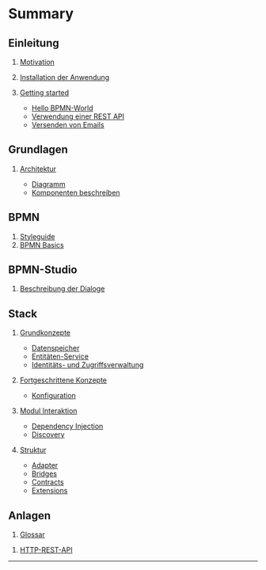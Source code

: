 # Summary

## Einleitung

1. [Motivation](README.md)
1. [Installation der Anwendung](introduction/installation.md)
1. [Getting started](introduction/getting-started/README.md)

   * [Hello BPMN-World](introduction/getting-started/hello-bpmn-world.md)
   * [Verwendung einer REST API](introduction/getting-started/http-rest-api.md)
   * [Versenden von Emails](introduction/getting-started/sending-emails.md)
  <!-- * [Konfiguration des Stacks (skateboard)](introduction/getting-started/skateboard.md) -->

## Grundlagen

1. [Architektur](basics/README.md)

   * [Diagramm](basics/architektur/diagramm.md)
   * [Komponenten beschreiben](basics/architektur/komponenten/README.md)
  <!-- * [Abgrenzung](basics/architektur/komponenten/abgrenzung.md) -->
<!-- * [Erweiterte Architektur](basics/erweiterte-architektur.md) -->

## BPMN

1. [Styleguide](bpmn/styleguide.md)
1. [BPMN Basics](bpmn/bpmn-basics/README.md)
  <!-- * [Typisierte Tasks](bpmn/bpmn-basics/typisierte-tasks.md) -->
<!-- * [Beispiel-Prozesse](bpmn/beispiel-prozesse.md) -->

## BPMN-Studio

1. [Beschreibung der Dialoge](bpmn-studio/beschreibung-dialoge.md)
<!-- * [Hands-On](bpmn-studio/hands-on/README.md) -->
  <!-- * [Prozess erstellen](bpmn-studio/hands-on/prozess-erstellen.md) -->
  <!-- * [Process parametrisieren](bpmn-studio/hands-on/prozess-parametrisieren.md) -->

<!-- ## Integration -->

<!-- * [ConsumerClientApi](integration/consumer-client-API/README.md) -->
  <!-- * [Ziel und Aufgabe](integration/consumer-client-API/ziel-und-aufgaben.md) -->
  <!-- * [Einbinden in](integration/consumer-client-API/einbinden-in.md) -->
<!-- * ["in Prozess"-Verwendung](integration/in-prozess-verwendung.md) -->

## Stack

1. [Grundkonzepte](andere-themen/stack/basic-concepts/README.md)

   * [Datenspeicher](andere-themen/stack/basic-concepts/datastore.md)
   * [Entitäten-Service](andere-themen/stack/basic-concepts/entity-services.md)
   * [Identitäts- und Zugriffsverwaltung](andere-themen/stack/basic-concepts/identity-access-management.md)

1. [Fortgeschrittene Konzepte](andere-themen/stack/advanced-concepts/README.md)

   * [Konfiguration](andere-themen/stack/advanced-concepts/configuration.md)

1. [Modul Interaktion](andere-themen/stack/module-interaction/README.md)

   * [Dependency Injection](andere-themen/stack/module-interaction/dependendy-injection.md)
   * [Discovery](andere-themen/stack/module-interaction/discovery.md)

1. [Struktur](andere-themen/stack/structure/README.md)

   * [Adapter](andere-themen/stack/structure/adapters.md)
   * [Bridges](andere-themen/stack/structure/bridges.md)
   * [Contracts](andere-themen/stack/structure/contracts.md)
   * [Extensions](andere-themen/stack/structure/extensions.md)

<!-- ## Tutorials -->

<!-- * [Erweitertes Setup](tutorial/erweitertes-setup.md) -->

<!-- ## Betrieb -->

<!-- * [Cluster-Setup](ideen-fuer-den-betrieb/cluster-setup.md) -->
<!-- * [Browser-Setup](ideen-fuer-den-betrieb/browser-setup.md) -->

## Anlagen

1. [Glossar](anhang/GLOSSARY.md)
<!-- * [Literaturverweise](anhang/literaturverweise.md) -->
1. [HTTP-REST-API](andere-themen/cheat-sheet/http-rest-api/README.md)

---

<!-- * [FAQ](faq.md) -->
<!-- * [Troubleshooting](troubleshooting.md) -->
<!-- * [Reference](reference/README.md) -->
